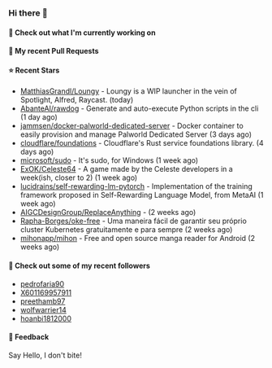 ### Hi there 👋

#### 👷 Check out what I'm currently working on

#### 🔨 My recent Pull Requests


#### ⭐ Recent Stars

- [MatthiasGrandl/Loungy](https://github.com/MatthiasGrandl/Loungy) - Loungy is a WIP launcher in the vein of Spotlight, Alfred, Raycast. (today)
- [AbanteAI/rawdog](https://github.com/AbanteAI/rawdog) - Generate and auto-execute Python scripts in the cli (1 day ago)
- [jammsen/docker-palworld-dedicated-server](https://github.com/jammsen/docker-palworld-dedicated-server) - Docker container to easily provision and manage Palworld Dedicated Server (3 days ago)
- [cloudflare/foundations](https://github.com/cloudflare/foundations) - Cloudflare&#39;s Rust service foundations library. (4 days ago)
- [microsoft/sudo](https://github.com/microsoft/sudo) - It&#39;s sudo, for Windows (1 week ago)
- [ExOK/Celeste64](https://github.com/ExOK/Celeste64) - A game made by the Celeste developers in a week(ish, closer to 2) (1 week ago)
- [lucidrains/self-rewarding-lm-pytorch](https://github.com/lucidrains/self-rewarding-lm-pytorch) - Implementation of the training framework proposed in Self-Rewarding Language Model, from MetaAI (1 week ago)
- [AIGCDesignGroup/ReplaceAnything](https://github.com/AIGCDesignGroup/ReplaceAnything) -  (2 weeks ago)
- [Rapha-Borges/oke-free](https://github.com/Rapha-Borges/oke-free) - Uma maneira fácil de garantir seu próprio cluster Kubernetes gratuitamente e para sempre (2 weeks ago)
- [mihonapp/mihon](https://github.com/mihonapp/mihon) - Free and open source manga reader for Android (2 weeks ago)

#### 👯 Check out some of my recent followers

- [pedrofaria90](https://github.com/pedrofaria90)
- [X601169957911](https://github.com/X601169957911)
- [preethamb97](https://github.com/preethamb97)
- [wolfwarrier14](https://github.com/wolfwarrier14)
- [hoanbi1812000](https://github.com/hoanbi1812000)

#### 💬 Feedback

Say Hello, I don't bite!